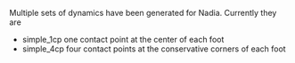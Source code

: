Multiple sets of dynamics have been generated for Nadia. Currently they are
- simple_1cp
    one contact point at the center of each foot
- simple_4cp
    four contact points at the conservative corners of each foot